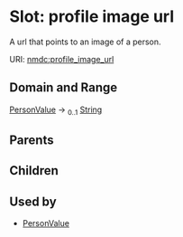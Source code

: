 
# Slot: profile image url


A url that points to an image of a person.

URI: [nmdc:profile_image_url](https://microbiomedata/meta/profile_image_url)


## Domain and Range

[PersonValue](PersonValue.md) &#8594;  <sub>0..1</sub> [String](types/String.md)

## Parents


## Children


## Used by

 * [PersonValue](PersonValue.md)
